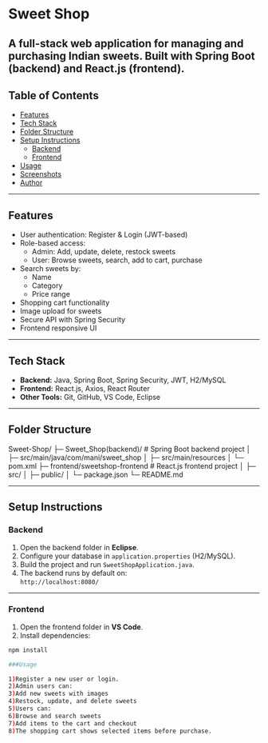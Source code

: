 # Sweet Shop

A full-stack web application for managing and purchasing Indian sweets. Built with **Spring Boot** (backend) and **React.js** (frontend).
---

## Table of Contents

- [Features](#features)
- [Tech Stack](#tech-stack)
- [Folder Structure](#folder-structure)
- [Setup Instructions](#setup-instructions)
  - [Backend](#backend)
  - [Frontend](#frontend)
- [Usage](#usage)
- [Screenshots](#screenshots)
- [Author](#author)

---

## Features

- User authentication: Register & Login (JWT-based)
- Role-based access:
  - Admin: Add, update, delete, restock sweets
  - User: Browse sweets, search, add to cart, purchase
- Search sweets by:
  - Name
  - Category
  - Price range
- Shopping cart functionality
- Image upload for sweets
- Secure API with Spring Security
- Frontend responsive UI

---

## Tech Stack

- **Backend:** Java, Spring Boot, Spring Security, JWT, H2/MySQL
- **Frontend:** React.js, Axios, React Router
- **Other Tools:** Git, GitHub, VS Code, Eclipse

---

## Folder Structure
Sweet-Shop/
├─ Sweet_Shop(backend)/ # Spring Boot backend project
│ ├─ src/main/java/com/mani/sweet_shop
│ ├─ src/main/resources
│ └─ pom.xml
├─ frontend/sweetshop-frontend # React.js frontend project
│ ├─ src/
│ ├─ public/
│ └─ package.json
└─ README.md


---

## Setup Instructions

### Backend

1. Open the backend folder in **Eclipse**.
2. Configure your database in `application.properties` (H2/MySQL).
3. Build the project and run `SweetShopApplication.java`.
4. The backend runs by default on:  
   `http://localhost:8080/`

---

### Frontend

1. Open the frontend folder in **VS Code**.
2. Install dependencies:

```bash
npm install

###Usage

1)Register a new user or login.
2)Admin users can:
3)Add new sweets with images
4)Restock, update, and delete sweets
5)Users can:
6)Browse and search sweets
7)Add items to the cart and checkout
8)The shopping cart shows selected items before purchase.

